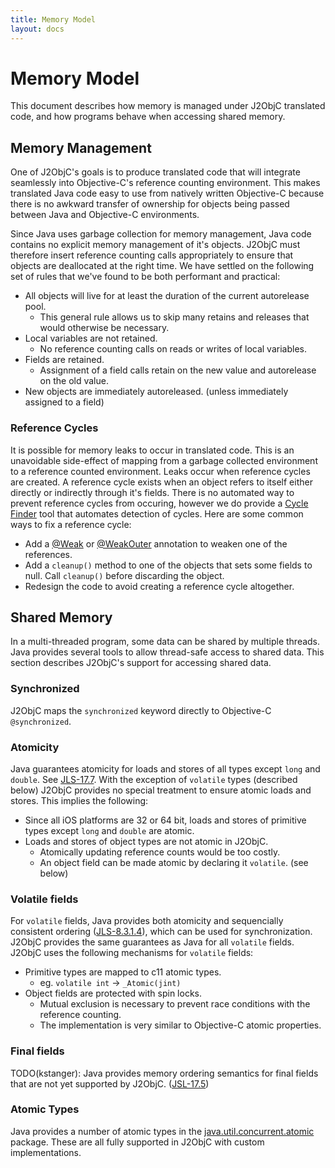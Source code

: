 ```yaml
---
title: Memory Model
layout: docs
---
```


# Memory Model

This document describes how memory is managed under J2ObjC translated code, and how programs behave when accessing shared memory.

## Memory Management

One of J2ObjC's goals is to produce translated code that will integrate seamlessly into Objective-C's reference counting environment. This makes translated Java code easy to use from natively written Objective-C because there is no awkward transfer of ownership for objects being passed between Java and Objective-C environments.

Since Java uses garbage collection for memory management, Java code contains no explicit memory management of it's objects. J2ObjC must therefore insert reference counting calls appropriately to ensure that objects are deallocated at the right time. We have settled on the following set of rules that we've found to be both performant and practical:
* All objects will live for at least the duration of the current autorelease pool.
  * This general rule allows us to skip many retains and releases that would otherwise be necessary.
* Local variables are not retained.
  * No reference counting calls on reads or writes of local variables.
* Fields are retained.
  * Assignment of a field calls retain on the new value and autorelease on the old value.
* New objects are immediately autoreleased. (unless immediately assigned to a field)

### Reference Cycles

It is possible for memory leaks to occur in translated code. This is an unavoidable side-effect of mapping from a garbage collected environment to a reference counted environment. Leaks occur when reference cycles are created. A reference cycle exists when an object refers to itself either directly or indirectly through it's fields. There is no automated way to prevent reference cycles from occuring, however we do provide a [Cycle Finder](Cycle-Finder-Tool.html) tool that automates detection of cycles. Here are some common ways to fix a reference cycle:
* Add a [@Weak](Weak.html) or [@WeakOuter](WeakOuter.html) annotation to weaken one of the references.
* Add a `cleanup()` method to one of the objects that sets some fields to null. Call `cleanup()` before discarding the object.
* Redesign the code to avoid creating a reference cycle altogether.

## Shared Memory

In a multi-threaded program, some data can be shared by multiple threads. Java provides several tools to allow thread-safe access to shared data. This section describes J2ObjC's support for accessing shared data.

### Synchronized

J2ObjC maps the `synchronized` keyword directly to Objective-C `@synchronized`.

### Atomicity

Java guarantees atomicity for loads and stores of all types except `long` and `double`. See [JLS-17.7](https://docs.oracle.com/javase/specs/jls/se8/html/jls-17.html#jls-17.7). With the exception of `volatile` types (described below) J2ObjC provides no special treatment to ensure atomic loads and stores. This implies the following:
* Since all iOS platforms are 32 or 64 bit, loads and stores of primitive types except `long` and `double` are atomic.
* Loads and stores of object types are not atomic in J2ObjC.
  * Atomically updating reference counts would be too costly.
  * An object field can be made atomic by declaring it `volatile`. (see below)
  
### Volatile fields

For `volatile` fields, Java provides both atomicity and sequencially consistent ordering ([JLS-8.3.1.4](https://docs.oracle.com/javase/specs/jls/se8/html/jls-8.html#jls-8.3.1.4)), which can be used for synchronization. J2ObjC provides the same guarantees as Java for all `volatile` fields. J2ObjC uses the following mechanisms for `volatile` fields:
* Primitive types are mapped to c11 atomic types.
  * eg. `volatile int` -> `_Atomic(jint)`
* Object fields are protected with spin locks.
  * Mutual exclusion is necessary to prevent race conditions with the reference counting.
  * The implementation is very similar to Objective-C atomic properties.
  
### Final fields

TODO(kstanger): Java provides memory ordering semantics for final fields that are not yet supported by J2ObjC. ([JSL-17.5](https://docs.oracle.com/javase/specs/jls/se8/html/jls-17.html#jls-17.5))

### Atomic Types

Java provides a number of atomic types in the [java.util.concurrent.atomic](https://docs.oracle.com/javase/8/docs/api/java/util/concurrent/atomic/package-summary.html) package. These are all fully supported in J2ObjC with custom implementations.
